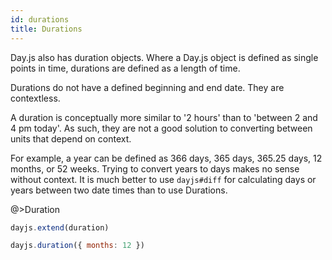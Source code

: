 ```yaml
---
id: durations
title: Durations
---
```


Day.js also has duration objects. Where a Day.js object is defined as single points in time, durations are defined as a length of time.

Durations do not have a defined beginning and end date. They are contextless.

A duration is conceptually more similar to '2 hours' than to 'between 2 and 4 pm today'. As such, they are not a good solution to converting between units that depend on context.

For example, a year can be defined as 366 days, 365 days, 365.25 days, 12 months, or 52 weeks. Trying to convert years to days makes no sense without context. It is much better to use `dayjs#diff` for calculating days or years between two date times than to use Durations.

@>Duration

```javascript
dayjs.extend(duration)

dayjs.duration({ months: 12 })
```
